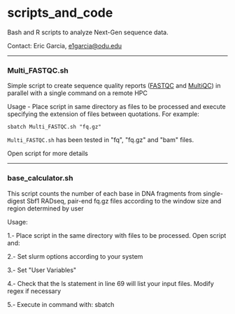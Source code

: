 # scripts_and_code

Bash and R scripts to analyze Next-Gen sequence data. 

Contact: Eric Garcia, e1garcia@odu.edu

---

### Multi_FASTQC.sh

Simple script to create sequence quality reports ([FASTQC](https://www.bioinformatics.babraham.ac.uk/projects/fastqc/) and [MultiQC](https://multiqc.info/)) in parallel with a single command on a remote HPC

Usage - Place script in same directory as files to be processed and execute specifying the extension of files between quotations. For example:
```
sbatch Multi_FASTQC.sh "fq.gz"
```

`Multi_FASTQC.sh` has been tested in "fq", "fq.gz" and "bam" files.

Open script for more details

---

### base_calculator.sh

This script counts the number of each base in DNA fragments from single-digest Sbf1 RADseq, pair-end fq.gz files according to the window size and region determined by user

Usage:

1.- Place script in the same directory with files to be processed. Open script and:

2.- Set slurm options according to your system

3.- Set "User Variables" 

4.- Check that the ls statement in line 69 will list your input files. Modify regex if necessary

5.- Execute in command with: sbatch <script name> <"readDir">
```
sbatch base_calculator.sh "F"
```
Output:
  
  * TSV file with file names, base counts, and read information.

Open script for more details

---

### base_proportions.R

R script to calculate, and plot, base pair proportions and mean base pair proportion of DNA fragments position by position

Uses the output of "base_calculator.sh", or tsv files with base pair counts from single digest RADseq, paired-End sequencing data, as input

Open script for more details

---

### read_calculator.sh

read_caltulator.sh counts the number of reads in compressed (default) or uncompressed FQ files (open script for details).

Usage: 

1.- Place script in the same directory with FQ files to be processed. Open script and:

2.- Set slurm options according to your system

3.- Set "User Variables"

4.- Execute
```
sbatch read_calculator.sh
```
Output:
  
  * CSV file with file names and total number of reads

---

### concat_fqFiles_diffLanes.sh

Simple script to concatenate files of the same individuals but from multiple sequencing lanes

Usage: Open the script can enter your files' read and lane info 

---

### subsetting_VCF_files.dat

User friendly list of steps and code to succesfully subset VCF files while maintaining functionality

---

### ssh_config_stay_connected.txt

Use this code to maintain a stable ssh connection if your sessions are becoming idle and/or terminated very quickly, after 1-2 min of inactivity.

---
